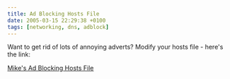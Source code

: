 ```yaml
---
title: Ad Blocking Hosts File
date: 2005-03-15 22:29:38 +0100
tags: [networking, dns, adblock]
---
```


Want to get rid of lots of annoying adverts? Modify your hosts file - here's the link:

[Mike's Ad Blocking Hosts File](http://www.everythingisnt.com/hosts.html)
